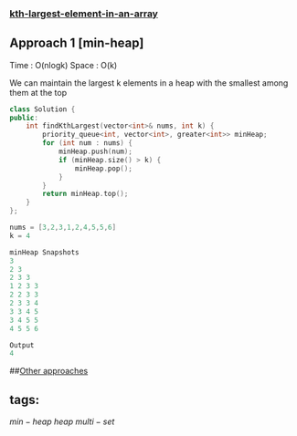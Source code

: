 ### [kth-largest-element-in-an-array](https://leetcode.com/problems/kth-largest-element-in-an-array)

## Approach 1 [min-heap]

Time : O(nlogk)
Space : O(k)

We can maintain the largest k elements in a heap with the smallest among them at the top

```cpp
class Solution {
public:
    int findKthLargest(vector<int>& nums, int k) {
        priority_queue<int, vector<int>, greater<int>> minHeap;
        for (int num : nums) {
            minHeap.push(num);
            if (minHeap.size() > k) {
                minHeap.pop();
            }
        }
        return minHeap.top();
    }
};
``` 

```cpp
nums = [3,2,3,1,2,4,5,5,6]
k = 4

minHeap Snapshots
3 
2 3 
2 3 3 
1 2 3 3 
2 2 3 3 
2 3 3 4 
3 3 4 5 
3 4 5 5 
4 5 5 6 

Output
4
```

##[Other approaches](https://leetcode.com/problems/kth-largest-element-in-an-array/discuss/60309/C%2B%2B-STL-partition-and-heapsort)

## tags:
$min-heap$
$heap$
$multi-set$